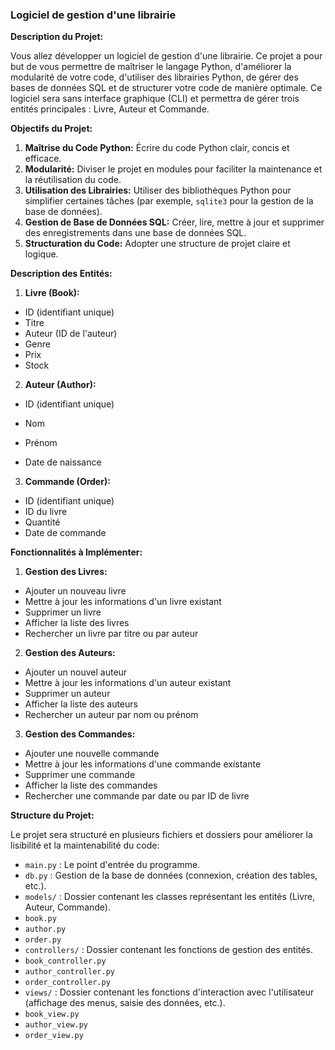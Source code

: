 ### Logiciel de gestion d'une librairie

**Description du Projet:**

Vous allez développer un logiciel de gestion d&#39;une librairie. Ce projet a pour but de vous
permettre de maîtriser le langage Python, d&#39;améliorer la modularité de votre code, d&#39;utiliser
des librairies Python, de gérer des bases de données SQL et de structurer votre code de
manière optimale. Ce logiciel sera sans interface graphique (CLI) et permettra de gérer trois
entités principales : Livre, Auteur et Commande.

**Objectifs du Projet:**

1. **Maîtrise du Code Python:** Écrire du code Python clair, concis et efficace.
2. **Modularité:** Diviser le projet en modules pour faciliter la maintenance et la réutilisation
du code.
3. **Utilisation des Librairies:** Utiliser des bibliothèques Python pour simplifier certaines
tâches (par exemple, `sqlite3` pour la gestion de la base de données).
4. **Gestion de Base de Données SQL:** Créer, lire, mettre à jour et supprimer des
enregistrements dans une base de données SQL.
5. **Structuration du Code:** Adopter une structure de projet claire et logique.

**Description des Entités:**

1. **Livre (Book):**
- ID (identifiant unique)
- Titre
- Auteur (ID de l&#39;auteur)
- Genre
- Prix
- Stock

2. **Auteur (Author):**
- ID (identifiant unique)
- Nom
- Prénom

- Date de naissance

3. **Commande (Order):**
- ID (identifiant unique)
- ID du livre
- Quantité
- Date de commande

**Fonctionnalités à Implémenter:**

1. **Gestion des Livres:**
- Ajouter un nouveau livre
- Mettre à jour les informations d&#39;un livre existant
- Supprimer un livre
- Afficher la liste des livres
- Rechercher un livre par titre ou par auteur

2. **Gestion des Auteurs:**
- Ajouter un nouvel auteur
- Mettre à jour les informations d&#39;un auteur existant
- Supprimer un auteur
- Afficher la liste des auteurs
- Rechercher un auteur par nom ou prénom

3. **Gestion des Commandes:**
- Ajouter une nouvelle commande
- Mettre à jour les informations d&#39;une commande existante
- Supprimer une commande
- Afficher la liste des commandes
- Rechercher une commande par date ou par ID de livre

**Structure du Projet:**

Le projet sera structuré en plusieurs fichiers et dossiers pour améliorer la lisibilité et la
maintenabilité du code:

- `main.py` : Le point d&#39;entrée du programme.
- `db.py` : Gestion de la base de données (connexion, création des tables, etc.).
- `models/` : Dossier contenant les classes représentant les entités (Livre, Auteur,
Commande).
- `book.py`
- `author.py`
- `order.py`
- `controllers/` : Dossier contenant les fonctions de gestion des entités.
- `book_controller.py`
- `author_controller.py`
- `order_controller.py`
- `views/` : Dossier contenant les fonctions d&#39;interaction avec l&#39;utilisateur (affichage des
menus, saisie des données, etc.).
- `book_view.py`
- `author_view.py`
- `order_view.py`
